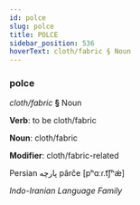 ```yaml
---
id: polce
slug: polce
title: POLCE
sidebar_position: 536
hoverText: cloth/fabric § Noun
---
```


### polce

*cloth/fabric* **§** Noun

**Verb**: to be cloth/fabric

**Noun**: cloth/fabric

**Modifier**: cloth/fabric-related

Persian پارچه pârče [pʰɑːɾ.t͡ʃʰǽ]

*Indo-Iranian Language Family*